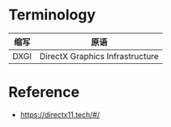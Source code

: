 # Terminology

| 缩写|原语 |
|-|-|
|DXGI|DirectX Graphics Infrastructure|

# Reference

* https://directx11.tech/#/